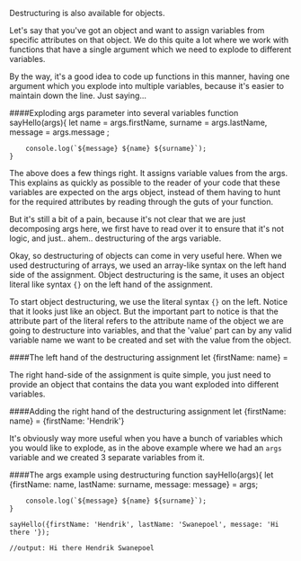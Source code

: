 Destructuring is also available for objects.

Let's say that you've got an object and want to assign variables from specific attributes on that object. We do this quite a lot where we work with functions that have a single argument which we need to explode to different variables.

By the way, it's a good idea to code up functions in this manner, having one argument which you explode into multiple variables, because it's easier to maintain down the line. Just saying...

####Exploding args parameter into several variables
	function sayHello(args){
		let 
			name = args.firstName,
			surname = args.lastName,
			message = args.message
		;

		console.log(`${message} ${name} ${surname}`);
	}

The above does a few things right. It assigns variable values from the args. This explains as quickly as possible to the reader of your code that these variables are expected on the args object, instead of them having to hunt for the required attributes by reading through the guts of your function.

But it's still a bit of a pain, because it's not clear that we are just decomposing args here, we first have to read over it to ensure that it's not logic, and just.. ahem.. destructuring of the args variable.

Okay, so destructuring of objects can come in very useful here. When we used destructuring of arrays, we used an array-like syntax on the left hand side of the assignment. Object destructuring is the same, it uses an object literal like syntax `{}` on the left hand of the assignment.

To start object destructuring, we use the literal syntax `{}` on the left. Notice that it looks just like an object. But the important part to notice is that the attribute part of the literal refers to the attribute name of the object we are going to destructure into variables, and that the 'value' part can by any valid variable name we want to be created and set with the value from the object.

####The left hand of the destructuring assignment
	let {firstName: name} =

The right hand-side of the assignment is quite simple, you just need to provide an object that contains the data you want exploded into different variables.

####Adding the right hand of the destructuring assignment
	let {firstName: name} = {firstName: 'Hendrik'}

It's obviously way more useful when you have a bunch of variables which you would like to explode, as in the above example where we had an `args` variable and we created 3 separate variables from it.

####The args example using destructuring
	function sayHello(args){
		let {firstName: name, lastName: surname, message: message} = args;
		
		console.log(`${message} ${name} ${surname}`);
	}

	sayHello({firstName: 'Hendrik', lastName: 'Swanepoel', message: 'Hi there '});

	//output: Hi there Hendrik Swanepoel
